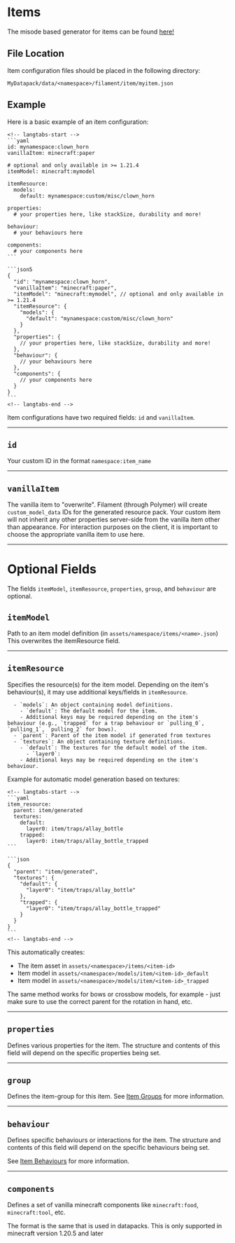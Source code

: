 # Items

The misode based generator for items can be found [here!](https://misode.tomalbrc.de/filament/item)

## File Location

Item configuration files should be placed in the following directory:
```
MyDatapack/data/<namespace>/filament/item/myitem.json
```

## Example

Here is a basic example of an item configuration:

~~~admonish example
<!-- langtabs-start -->
```yaml
id: mynamespace:clown_horn
vanillaItem: minecraft:paper

# optional and only available in >= 1.21.4
itemModel: minecraft:mymodel

itemResource:
  models:
    default: mynamespace:custom/misc/clown_horn

properties:
  # your properties here, like stackSize, durability and more!

behaviour:
  # your behaviours here

components:
  # your components here
```

```json5
{
  "id": "mynamespace:clown_horn",
  "vanillaItem": "minecraft:paper",
  "itemModel": "minecraft:mymodel", // optional and only available in >= 1.21.4
  "itemResource": {
    "models": {
      "default": "mynamespace:custom/misc/clown_horn"
    }
  },
  "properties": {
    // your properties here, like stackSize, durability and more!
  },
  "behaviour": {
    // your behaviours here
  },
  "components": {
    // your components here
  }
}
```
<!-- langtabs-end -->

~~~

Item configurations have two required fields: `id` and `vanillaItem`.

---

## `id`

Your custom ID in the format `namespace:item_name`

---

## `vanillaItem`

The vanilla item to "overwrite". Filament (through Polymer) will create `custom_model_data` IDs for the generated resource pack. Your custom item will not inherit any other properties server-side from the vanilla item other than appearance. For interaction purposes on the client, it is important to choose the appropriate vanilla item to use here.

---

# Optional Fields

The fields `itemModel`, `itemResource`, `properties`, `group`, and `behaviour` are optional.

## `itemModel`

Path to an item model definition (in `assets/namespace/items/<name>.json`)
This overwrites the itemResource field.

---

## `itemResource`

Specifies the resource(s) for the item model. Depending on the item's behaviour(s), it may use additional keys/fields in `itemResource`.

~~~admonish info "Configurable Fields"
  - `models`: An object containing model definitions.
    - `default`: The default model for the item.
    - Additional keys may be required depending on the item's behaviour (e.g., `trapped` for a trap behaviour or `pulling_0`, `pulling_1`, `pulling_2` for bows).
  - `parent`: Parent of the item model if generated from textures
  - `textures`: An object containing texture definitions.
    - `default`: The textures for the default model of the item.
      - `layer0`: 
    - Additional keys may be required depending on the item's behaviour.
~~~

Example for automatic model generation based on textures:
~~~admonish example
<!-- langtabs-start -->
```yaml
item_resource:
  parent: item/generated
  textures:
    default:
      layer0: item/traps/allay_bottle
    trapped:
      layer0: item/traps/allay_bottle_trapped
```

```json
{
  "parent": "item/generated",
  "textures": {
    "default": {
      "layer0": "item/traps/allay_bottle"
    },
    "trapped": {
      "layer0": "item/traps/allay_bottle_trapped"
    }
  }
}
```
<!-- langtabs-end -->

~~~

This automatically creates:
- The item asset in `assets/<namespace>/items/<item-id>`
- Item model in `assets/<namespace>/models/item/<item-id>_default`
- Item model in `assets/<namespace>/models/item/<item-id>_trapped`

The same method works for bows or crossbow models, for example - just make sure to use the correct parent for the rotation in hand, etc.

---

## `properties`

Defines various properties for the item. The structure and contents of this field will depend on the specific properties being set.

---

## `group`

Defines the item-group for this item. See [Item Groups](../general/item-groups.md) for more information.

---

## `behaviour`

Defines specific behaviours or interactions for the item. The structure and contents of this field will depend on the specific behaviours being set.

See [Item Behaviours](item-behaviours.md) for more information.

---

## `components`

Defines a set of vanilla minecraft components like `minecraft:food`, `minecraft:tool`, etc. 

The format is the same that is used in datapacks. This is only supported in minecraft version 1.20.5 and later

